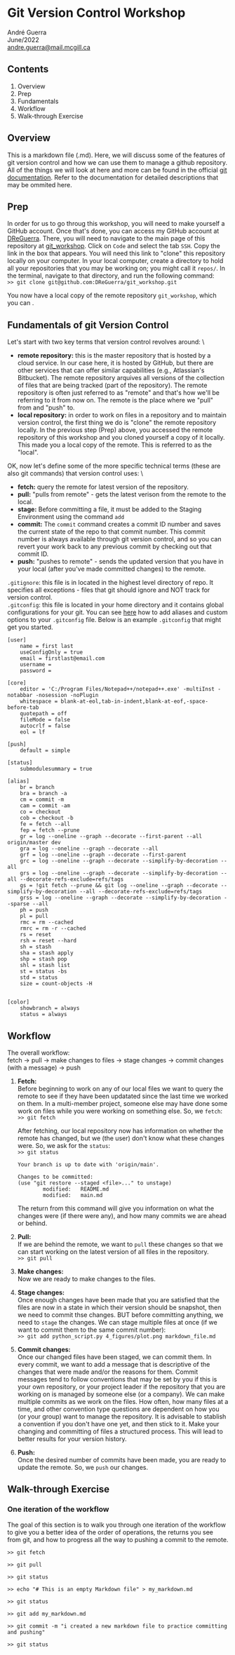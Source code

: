 # Git Version Control Workshop
André Guerra  
June/2022  
andre.guerra@mail.mcgill.ca  

## Contents
1. Overview
2. Prep
3. Fundamentals
4. Workflow
5. Walk-through Exercise

## Overview
This is a markdown file (.md). Here, we will discuss some of the features of git version control and how we can use them to manage a github repository. All of the things we will look at here and more can be found in the official [git documentation](https://git-scm.com/book/en/v2/Getting-Started-About-Version-Control). Refer to the documentation for detailed descriptions that may be ommited here.

## Prep
In order for us to go throug this workshop, you will need to make yourself a GitHub account. Once that's done, you can access my GitHub account at [DReGuerra](https://github.com/DReGuerra). There, you will need to navigate to the main page of this repository at [git_workshop](https://github.com/DReGuerra/git_workshop). Click on `Code` and select the tab `SSH`. Copy the link in the box that appears. You will need this link to "clone" this repository locally on your computer. In your local computer, create a directory to hold all your repositories that you may be working on; you might call it `repos/`. In the terminal, navigate to that directory, and run the following command: \
`>> git clone git@github.com:DReGuerra/git_workshop.git`

You now have a local copy of the remote repository `git_workshop`, which you can .

## Fundamentals of git Version Control
Let's start with two key terms that version control revolves around: \ 
- <b>remote repository:</b> this is the master repository that is hosted by a cloud service. In our case here, it is hosted by GitHub, but there are other services that can offer similar capabilities (e.g., Atlassian's Bitbucket). The remote repository arquives all versions of the collection of files that are being tracked (part of the repository). The remote repository is often just referred to as "remote" and that's how we'll be referring to it from now on. The remote is the place where we "pull" from and "push" to.
- <b>local repository:</b> in order to work on files in a repository and to maintain version control, the first thing we do is "clone" the remote repository locally. In the previous step (Prep) above, you accessed the remote repository of this workshop and you cloned yourself a copy of it locally. This made you a local copy of the remote. This is referred to as the "local".

OK, now let's define some of the more specific technical terms (these are also git commands) that version control uses: \
- <b>fetch:</b> query the remote for latest version of the repository.
- <b>pull:</b> "pulls from remote" - gets the latest verison from the remote to the local.
- <b>stage:</b> Before committing a file, it must be added to the Staging Environment using the command `add` 
- <b>commit:</b> The `commit` command creates a commit ID number and saves the current state of the repo to that commit number. This commit number is always available through git version control, and so you can revert your work back to any previous commit by checking out that commit ID.
- <b>push:</b> "pushes to remote" - sends the updated version that you have in your local (after you've made committed changes) to the remote.

`.gitignore`: this file is in located in the highest level directory of repo. It specifies all exceptions - files that git should ignore and NOT track for version control. \
`.gitconfig`: this file is located in your home directory and it contains global configurations for your git. You can see [here](https://git-scm.com/docs/git-config) how to add aliases and custom options to your `.gitconfig` file. Below is an example `.gitconfig` that might get you started.
```
[user]
	name = first last
    useConfigOnly = true
	email = firstlast@email.com
	username = 
	password = 

[core]
    editor = 'C:/Program Files/Notepad++/notepad++.exe' -multiInst -notabbar -nosession -noPlugin
    whitespace = blank-at-eol,tab-in-indent,blank-at-eof,-space-before-tab
    quotepath = off
    fileMode = false
    autocrlf = false
    eol = lf

[push]
    default = simple

[status]
    submodulesummary = true

[alias]
    br = branch
    bra = branch -a
    cm = commit -m
    cam = commit -am
    co = checkout
    cob = checkout -b
    fe = fetch --all
    fep = fetch --prune
    gr = log --oneline --graph --decorate --first-parent --all origin/master dev
    gra = log --oneline --graph --decorate --all
    grf = log --oneline --graph --decorate --first-parent
    grc = log --oneline --graph --decorate --simplify-by-decoration --all
    grs = log --oneline --graph --decorate --simplify-by-decoration --all --decorate-refs-exclude=refs/tags
    gs = !git fetch --prune && git log --oneline --graph --decorate --simplify-by-decoration --all --decorate-refs-exclude=refs/tags
    grss = log --oneline --graph --decorate --simplify-by-decoration --sparse --all
    ph = push
    pl = pull
    rmc = rm --cached
    rmrc = rm -r --cached
    rs = reset
    rsh = reset --hard
    sh = stash
    sha = stash apply
    shp = stash pop
    shl = stash list
    st = status -bs
    std = status
    size = count-objects -H


[color]
    showbranch = always
    status = always

```

## Workflow

The overall workflow:  
fetch $\rightarrow$ pull $\rightarrow$ make changes to files $\rightarrow$ stage changes $\rightarrow$ commit changes (with a message) $\rightarrow$ push

1. <b>Fetch:</b> \
    Before beginning to work on any of our local files we want to query the remote to see if they have been updatated since the last time we worked on them. In a multi-member project, someone else may have done some work on files while you were working on something else. So, we `fetch`:  
    `>> git fetch`  

    After fetching, our local repository now has information on whether the remote has changed, but we (the user) don't know what these changes were. So, we ask for the `status`:  
    `>> git status`
    ```
    Your branch is up to date with 'origin/main'.

    Changes to be committed:
    (use "git restore --staged <file>..." to unstage)
            modified:   README.md
            modified:   main.md
    ```
    The return from this command will give you information on what the changes were (if there were any), and how many commits we are ahead or behind. 

2. <b>Pull:</b> \
    If we are behind the remote, we want to `pull` these changes so that we can start working on the latest version of all files in the repository.  
    `>> git pull`  

3. <b>Make changes:</b> \
    Now we are ready to make changes to the files.  

4. <b>Stage changes:</b> \
    Once enough changes have been made that you are satisfied that the files are now in a state in which their version should be snapshot, then we need to commit thse changes. BUT before committing anything, we need to `stage` the changes. We can stage multiple files at once (if we want to commit them to the same commit number):  
    `>> git add python_script.py 4_figures/plot.png markdown_file.md`  

5. <b>Commit changes:</b> \
    Once our changed files have been staged, we can commit them. In every commit, we want to add a message that is descriptive of the changes that were made and/or the reasons for them. Commit messages tend to follow conventions that may be set by you if this is your own repository, or your project leader if the repository that you are working on is managed by someone else (or a company). We can make multiple commits as we work on the files. How often, how many files at a time, and other convention type questions are dependent on how you (or your group) want to manage the repository. It is advisable to stablish a convention if you don't have one yet, and then stick to it. Make your changing and committing of files a structured process. This will lead to better results for your version history.  

6. <b>Push:</b>  \
    Once the desired number of commits have been made, you are ready to update the remote. So, we `push` our changes.

## Walk-through Exercise
### One iteration of the workflow
The goal of this section is to walk you through one iteration of the workflow to give you a better idea of the order of operations, the returns you see from git, and how to progress all the way to pushing a commit to the remote.

`>> git fetch`

`>> git pull`

`>> git status`

`>> echo "# This is an empty Markdown file" > my_markdown.md`

`>> git status`

`>> git add my_markdown.md`

`>> git commit -m "i created a new markdown file to practice committing and pushing"`

`>> git status`

